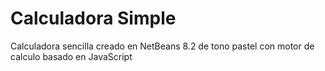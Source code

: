 # Calculadora Simple
Calculadora sencilla creado en NetBeans 8.2 de tono pastel con motor de calculo basado en JavaScript
